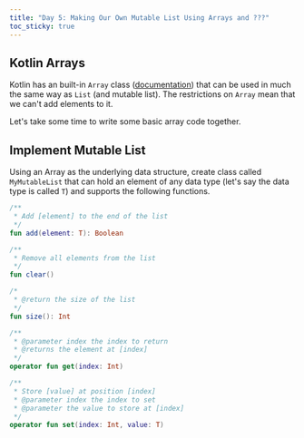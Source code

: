 ```yaml
---
title: "Day 5: Making Our Own Mutable List Using Arrays and ???"
toc_sticky: true
---
```


## Kotlin Arrays

Kotlin has an built-in ``Array`` class ([documentation](https://kotlinlang.org/docs/arrays.html)) that can be used in much the same way as ``List`` (and mutable list).  The restrictions on ``Array`` mean that we can't add elements to it.

Let's take some time to write some basic array code together.

## Implement Mutable List

Using an Array as the underlying data structure, create class called ``MyMutableList`` that can hold an element of any data type (let's say the data type is called ``T``) and supports the following functions.

```kotlin
/**
 * Add [element] to the end of the list
 */
fun add(element: T): Boolean

/**
 * Remove all elements from the list
 */
fun clear()

/*
 * @return the size of the list
 */
fun size(): Int

/**
 * @parameter index the index to return
 * @returns the element at [index]
 */
operator fun get(index: Int)

/**
 * Store [value] at position [index]
 * @parameter index the index to set
 * @parameter the value to store at [index]
 */
operator fun set(index: Int, value: T)
```
